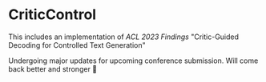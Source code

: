 # CriticControl

This includes an implementation of *ACL 2023 Findings* "Critic-Guided Decoding for Controlled Text Generation"

Undergoing major updates for upcoming conference submission. Will come back better and stronger 🤟
